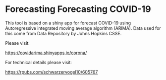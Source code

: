 # Forecasting Forecasting COVID-19 

This tool is based on a shiny app for forecast COVID-19 using Autoregressive integrated moving average algorithm (ARIMA). Data used for this come from Data Repository by Johns Hopkins CSSE.

Please visit:

https://covidarima.shinyapps.io/corona/

For technical details please visit:

https://rpubs.com/schwarzervogel10/605767
